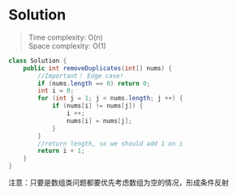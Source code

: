 # Solution
> Time complexity: O(n) <br> Space complexity: O(1)
```Java
class Solution {
    public int removeDuplicates(int[] nums) {
        //Important！ Edge case!
        if (nums.length == 0) return 0;
        int i = 0;
        for (int j = 1; j < nums.length; j ++) {
            if (nums[i] != nums[j]) {
                i ++;
                nums[i] = nums[j];
            }
        }
        //return length, so we should add 1 on i
        return i + 1;
    }
}
```
注意：只要是数组类问题都要优先考虑数组为空的情况，形成条件反射
